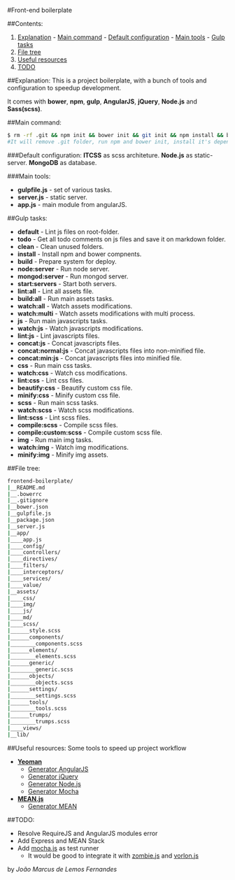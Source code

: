 #Front-end boilerplate

##Contents:
  1. [Explanation](#explanation)
    - [Main command](#main-command)
    - [Default configuration](#default-configuration)
    - [Main tools](#main-tools)
    - [Gulp tasks](#gulp-tasks)
  2. [File tree](#file-tree)
  3. [Useful resources](#useful-resources)
  4. [TODO](#todo)

  

##Explanation:
This is a project boilerplate, with a bunch of tools and configuration to speedup development.

It comes with **bower**, **npm**, **gulp**, **AngularJS**, **jQuery**, **Node.js** and **Sass(scss)**.

##Main command:
```bash
$ rm -rf .git && npm init && bower init && git init && npm install && bower install
#It will remove .git folder, run npm and bower init, install it's dependencies, then will initialize new git repository.
```

###Default configuration:
**ITCSS** as scss architeture.
**Node.js** as static-server.
**MongoDB** as database.

###Main tools:
- **gulpfile.js** - set of various tasks.
- **server.js** - static server.
- **app.js** - main module from angularJS.

##Gulp tasks:
- **default** - Lint js files on root-folder.
- **todo** - Get all todo comments on js files and save it on markdown folder.
- **clean** - Clean unused folders.
- **install** - Install npm and bower compnents.
- **build** - Prepare system for deploy.
- **node:server** - Run node server.
- **mongod:server** - Run mongod server.
- **start:servers** - Start both servers.
- **lint:all** - Lint all assets file.
- **build:all** - Run main assets tasks.
- **watch:all** - Watch assets modifications.
- **watch:multi** - Watch assets modifications with multi process.
- **js** - Run main javascripts tasks.
- **watch:js** - Watch javascripts modifications.
- **lint:js** - Lint javascripts files.
- **concat:js** - Concat javascripts files.
- **concat:normal:js** - Concat javascripts files into non-minified file.
- **concat:min:js** - Concat javascripts files into minified file.
- **css** - Run main css tasks.
- **watch:css** - Watch css modifications.
- **lint:css** - Lint css files.
- **beautify:css** - Beautify custom css file.
- **minify:css** - Minify custom css file.
- **scss** - Run main scss tasks.
- **watch:scss** - Watch scss modifications.
- **lint:scss** - Lint scss files.
- **compile:scss** - Compile scss files.
- **compile:custom:scss** - Compile custom scss file.
- **img** - Run main img tasks.
- **watch:img** - Watch img modifications.
- **minify:img** - Minify img assets.

##File tree:
```bash
frontend-boilerplate/
|__README.md
|__.bowerrc
|__.gitignore
|__bower.json
|__gulpfile.js
|__package.json
|__server.js
|__app/
|____app.js
|____config/
|____controllers/
|____directives/
|____filters/
|____interceptors/
|____services/
|____value/
|__assets/
|____css/
|____img/
|____js/
|____md/
|____scss/
|______style.scss
|______components/
|________components.scss
|______elements/
|________elements.scss
|______generic/
|________generic.scss
|______objects/
|________objects.scss
|______settings/
|________settings.scss
|______tools/
|________tools.scss
|______trumps/
|________trumps.scss
|____views/
|__lib/
```

##Useful resources:
Some tools to speed up project workflow

- **[Yeoman](https://github.com/yeoman/yo)**
  - [Generator AngularJS](https://github.com/yeoman/generator-angular)
  - [Generator jQuery](https://github.com/yeoman/generator-jquery)
  - [Generator Node.js](https://github.com/yeoman/generator-node)
  - [Generator Mocha](https://github.com/yeoman/generator-mocha)
- **[MEAN.js](https://github.com/meanjs/mean)**
  - [Generator MEAN](https://github.com/meanjs/generator-meanjs)

##TODO:

- Resolve RequireJS and AngularJS modules error
- Add Express and MEAN Stack
- Add [mocha.js](https://mochajs.org/) as test runner
  - It would be good to integrate it with [zombie.js](http://zombie.js.org/) and [vorlon.js](http://www.vorlonjs.com/)

by *João Marcus de Lemos Fernandes*
